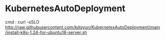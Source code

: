 # KubernetesAutoDeployment

cmd : curl -sSLO http://raw.githubusercontent.com/kdgyun/KubernetesAutoDeployment/main/install-k8s-1.24-for-ubuntu18-server.sh
